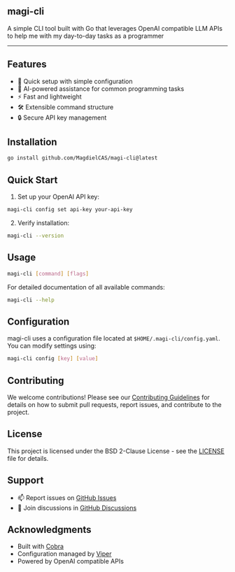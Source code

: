 magi-cli
------

A simple CLI tool built with Go that leverages OpenAI compatible LLM APIs to help me with my day-to-day tasks as a programmer

------

## Features

- 🚀 Quick setup with simple configuration
- 🤖 AI-powered assistance for common programming tasks
- ⚡ Fast and lightweight
- 🛠️ Extensible command structure
- 🔒 Secure API key management

## Installation

```bash
go install github.com/MagdielCAS/magi-cli@latest
```

## Quick Start

1. Set up your OpenAI API key:
```bash
magi-cli config set api-key your-api-key
```

2. Verify installation:
```bash
magi-cli --version
```

## Usage

```bash
magi-cli [command] [flags]
```

For detailed documentation of all available commands:
```bash
magi-cli --help
```

## Configuration

magi-cli uses a configuration file located at `$HOME/.magi-cli/config.yaml`. You can modify settings using:

```bash
magi-cli config [key] [value]
```

## Contributing

We welcome contributions! Please see our [Contributing Guidelines](CONTRIBUTING.md) for details on how to submit pull requests, report issues, and contribute to the project.

## License

This project is licensed under the BSD 2-Clause License - see the [LICENSE](LICENSE) file for details.

## Support

- 📫 Report issues on [GitHub Issues](https://github.com/MagdielCAS/magi-cli/issues)
- 💬 Join discussions in [GitHub Discussions](https://github.com/MagdielCAS/magi-cli/discussions)

## Acknowledgments

- Built with [Cobra](https://github.com/spf13/cobra)
- Configuration managed by [Viper](https://github.com/spf13/viper)
- Powered by OpenAI compatible APIs
